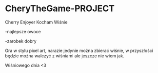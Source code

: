 # CheryTheGame-PROJECT
 Cherry Enjoyer 
 Kocham Wiśnie
 
 -najlepsze owoce
 
 -zarobek dobry
 
Gra w stylu pixel art, narazie jedynie można zbierać wiśnie, w przyszłości będzie można walczyć z wiśniami ale jeszcze nie wiem jak.

Wiśniowego dnia <3


